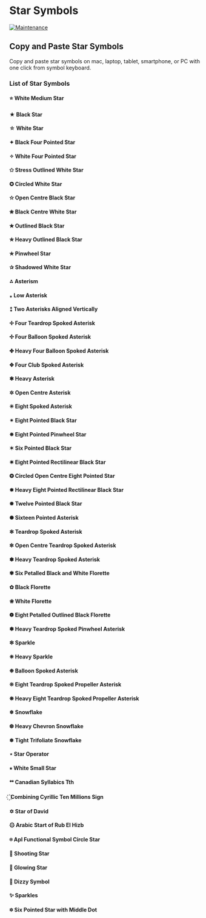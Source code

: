 # Star Symbols
[![Maintenance](https://img.shields.io/badge/Maintained%3F-yes-green.svg)](https://github.com/symbolkeyboard/symbols)
## Copy and Paste Star Symbols

Copy and paste star symbols on mac, laptop, tablet, smartphone, or PC with one click from symbol keyboard.
### List of Star Symbols
#### ⭐ White Medium Star
#### ★ Black Star
#### ☆ White Star
#### ✦ Black Four Pointed Star
#### ✧ White Four Pointed Star
#### ✩ Stress Outlined White Star
#### ✪ Circled White Star
#### ✫ Open Centre Black Star
#### ✬ Black Centre White Star
#### ✭ Outlined Black Star
#### ✮ Heavy Outlined Black Star
#### ✯ Pinwheel Star
#### ✰ Shadowed White Star
#### ⁂ Asterism
#### ⁎ Low Asterisk
#### ⁑ Two Asterisks Aligned Vertically
#### ✢ Four Teardrop Spoked Asterisk
#### ✣ Four Balloon Spoked Asterisk
#### ✤ Heavy Four Balloon Spoked Asterisk
#### ✥ Four Club Spoked Asterisk
#### ✱ Heavy Asterisk
#### ✲ Open Centre Asterisk
#### ✳ Eight Spoked Asterisk
#### ✴ Eight Pointed Black Star
#### ✵ Eight Pointed Pinwheel Star
#### ✶ Six Pointed Black Star
#### ✷ Eight Pointed Rectilinear Black Star
#### ❂ Circled Open Centre Eight Pointed Star
#### ✸ Heavy Eight Pointed Rectilinear Black Star
#### ✹ Twelve Pointed Black Star
#### ✺ Sixteen Pointed Asterisk
#### ✻ Teardrop Spoked Asterisk
#### ✼ Open Centre Teardrop Spoked Asterisk
#### ✽ Heavy Teardrop Spoked Asterisk
#### ✾ Six Petalled Black and White Florette
#### ✿ Black Florette
#### ❀ White Florette
#### ❁ Eight Petalled Outlined Black Florette
#### ❃ Heavy Teardrop Spoked Pinwheel Asterisk
#### ❇ Sparkle
#### ❈ Heavy Sparkle
#### ❉ Balloon Spoked Asterisk
#### ❊ Eight Teardrop Spoked Propeller Asterisk
#### ❋ Heavy Eight Teardrop Spoked Propeller Asterisk
#### ❄ Snowflake
#### ❆ Heavy Chevron Snowflake
#### ❅ Tight Trifoliate Snowflake
#### ⋆ Star Operator
#### ⭒ White Small Star
#### ᕯ Canadian Syllabics Tth
#### ꙰  Combining Cyrillic Ten Millions Sign
#### ✡ Star of David
#### ۞ Arabic Start of Rub El Hizb
#### ⍟ Apl Functional Symbol Circle Star
#### 🌠 Shooting Star
#### 🌟 Glowing Star
#### 💫 Dizzy Symbol
#### ✨ Sparkles
#### 🔯 Six Pointed Star with Middle Dot
